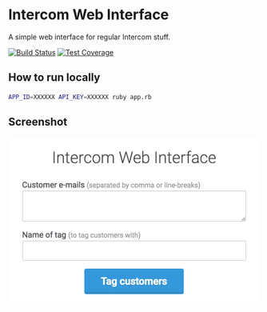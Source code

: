 # Intercom Web Interface

A simple web interface for regular Intercom stuff.

[![Build Status](https://travis-ci.org/lagenhetsbyte/intercom-web-interface.svg?branch=master)](https://travis-ci.org/lagenhetsbyte/intercom-web-interface)
[![Test Coverage](https://codeclimate.com/github/lagenhetsbyte/intercom-web-interface/badges/coverage.svg)](https://codeclimate.com/github/lagenhetsbyte/intercom-web-interface/coverage)

## How to run locally

``` bash
APP_ID=XXXXXX API_KEY=XXXXXX ruby app.rb
```

## Screenshot

![](/screenshot.png)
